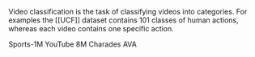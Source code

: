 Video classification is the task of classifying videos into categories. For examples the [[UCF]] dataset contains 101 classes of human actions, whereas each video contains one specific action. 

Sports-1M
YouTube 8M
Charades
AVA


